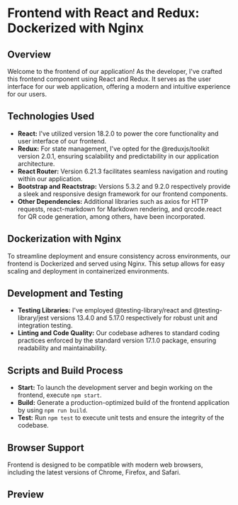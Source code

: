 # Frontend with React and Redux: Dockerized with Nginx

## Overview
Welcome to the frontend of our application! As the developer, I've crafted this frontend component using React and Redux. It serves as the user interface for our web application, offering a modern and intuitive experience for our users.

## Technologies Used
- **React:** I've utilized version 18.2.0 to power the core functionality and user interface of our frontend.
- **Redux:** For state management, I've opted for the @reduxjs/toolkit version 2.0.1, ensuring scalability and predictability in our application architecture.
- **React Router:** Version 6.21.3 facilitates seamless navigation and routing within our application.
- **Bootstrap and Reactstrap:** Versions 5.3.2 and 9.2.0 respectively provide a sleek and responsive design framework for our frontend components.
- **Other Dependencies:** Additional libraries such as axios for HTTP requests, react-markdown for Markdown rendering, and qrcode.react for QR code generation, among others, have been incorporated.

## Dockerization with Nginx
To streamline deployment and ensure consistency across environments, our frontend is Dockerized and served using Nginx. This setup allows for easy scaling and deployment in containerized environments.

## Development and Testing
- **Testing Libraries:** I've employed @testing-library/react and @testing-library/jest versions 13.4.0 and 5.17.0 respectively for robust unit and integration testing.
- **Linting and Code Quality:** Our codebase adheres to standard coding practices enforced by the standard version 17.1.0 package, ensuring readability and maintainability.

## Scripts and Build Process
- **Start:** To launch the development server and begin working on the frontend, execute `npm start`.
- **Build:** Generate a production-optimized build of the frontend application by using `npm run build`.
- **Test:** Run `npm test` to execute unit tests and ensure the integrity of the codebase.

## Browser Support
Frontend is designed to be compatible with modern web browsers, including the latest versions of Chrome, Firefox, and Safari.

## Preview

